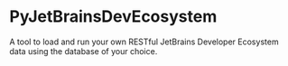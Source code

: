 # PyJetBrainsDevEcosystem
A tool to load and run your own RESTful JetBrains Developer Ecosystem data using the database of your choice.
